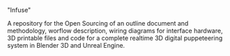 "Infuse" 

A repository for the Open Sourcing of an outline 
document and methodology, worflow description, 
wiring diagrams for interface hardware, 3D printable 
files and code for a complete realtime 3D digital 
puppeteering system in Blender 3D and Unreal Engine.
